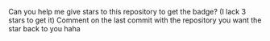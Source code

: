 Can you help me give stars to this repository to get the badge? (I lack 3 stars to get it) Comment on the last commit with the repository you want the star back to you haha
